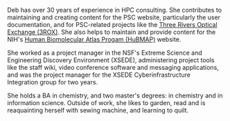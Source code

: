 Deb has over 30 years of experience in HPC consulting. She contributes
to maintaining and creating content for the PSC website, particularly
the user documentation, and for PSC-related projects like the [Three
Rivers Optical Exchange (3ROX)](https://3rox.org). She also helps to
maintain and provide content for the NIH's [Human Biomolecular Atlas Progam (HuBMAP)](https://3rox.org)  website.


She worked as a project manager in the NSF's Extreme Science and
Engineering Discovery Environment (XSEDE), administering project
tools like the staff wiki, video conference software and messaging
applications, and was the project manager for the XSEDE
Cyberinfrastructure Integration group for two years.

She holds a BA in chemistry, and two master's degrees: in chemistry
and in information science. Outside of work, she likes to garden, read and
is reaquainting herself with sewing machine, and learning to quilt.
